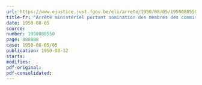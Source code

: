 ```yaml
---
url: https://www.ejustice.just.fgov.be/eli/arrete/1950/08/05/1950080550/justel
title-fr: "Arrêté ministériel portant nomination des membres des commissions paritaires régionales auprès des entreprises de tramways et autobus urbains"
date: 1950-08-05
source:
number: 1950080550
page: 888888
case: 1950-08-05/05
publication: 1950-08-12
starts:
modifies:
pdf-original:
pdf-consolidated:
---
```


